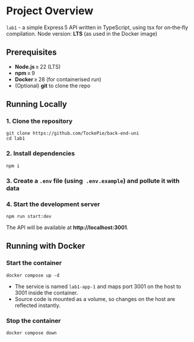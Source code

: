 # Project Overview

`lab1` - a simple Express 5 API written in TypeScript, using tsx for on‑the‑fly compilation.
Node version: **LTS** (as used in the Docker image)

## Prerequisites

- **Node.js** ≥ 22 (LTS)
- **npm** ≥ 9
- **Docker** ≥ 28 (for containerised run)
- (Optional) **git** to clone the repo

## Running Locally

### 1. Clone the repository

```shell
git clone https://github.com/TockePie/back-end-uni
cd lab1
```

### 2. Install dependencies

```shell
npm i
```

### 3. Create a `.env` file (using` .env.example`) and pollute it with data

### 4. Start the development server

```shell
npm run start:dev
```

The API will be available at **http://localhost:3001**.

## Running with Docker

### Start the container

```shell
docker compose up -d
```

- The service is named `lab1-app-1` and maps port 3001 on the host to 3001 inside the container.
- Source code is mounted as a volume, so changes on the host are reflected instantly.

### Stop the container

```shell
docker compose down
```
